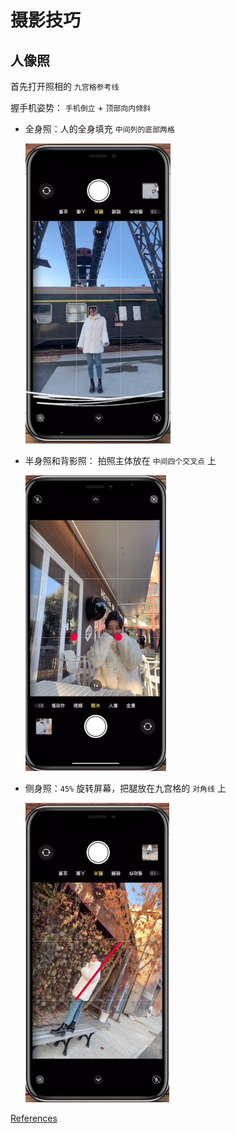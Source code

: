 # 摄影技巧

## 人像照

首先打开照相的 `九宫格参考线`

握手机姿势： `手机倒立` + `顶部向内倾斜`

- 全身照：人的全身填充 `中间列的底部两格`

    ![](../images/photo1.png)

- 半身照和背影照： 拍照主体放在 `中间四个交叉点` 上

    ![](../images/photo2.png)

- 侧身照：`45%` 旋转屏幕，把腿放在九宫格的 `对角线` 上

    ![](../images/photo3.png)

[References](https://www.bilibili.com/video/BV19f4y1T7sK?spm_id_from=333.999.0.0)